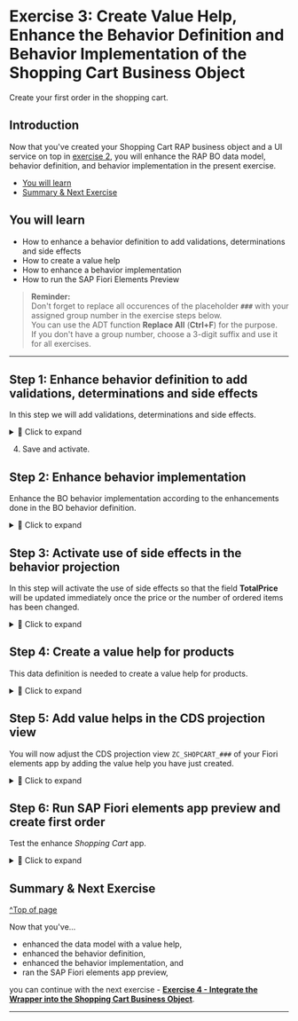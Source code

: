 # Exercise 3: Create Value Help, Enhance the Behavior Definition and Behavior Implementation of the Shopping Cart Business Object
<!-- description --> Create your first order in the shopping cart.

## Introduction

Now that you've created your Shopping Cart RAP business object and a UI service on top in [exercise 2](../ex2/README.md), you will enhance the RAP BO data model, behavior definition, and behavior implementation in the present exercise. 

- [You will learn](#you-will-learn)
- [Summary & Next Exercise](#summary--next-exercise)  

## You will learn  
- How to enhance a behavior definition to add validations, determinations and side effects   
- How to create a value help   
- How to enhance a behavior implementation  
- How to run the SAP Fiori Elements Preview  

> **Reminder:**   
> Don't forget to replace all occurences of the placeholder **`###`** with your assigned group number in the exercise steps below.  
> You can use the ADT function **Replace All** (**Ctrl+F**) for the purpose.   
> If you don't have a group number, choose a 3-digit suffix and use it for all exercises.

---

## Step 1: Enhance behavior definition to add validations, determinations and side effects

In this step we will add validations, determinations and side effects.   

<details>
  <summary>🔵 Click to expand</summary>
  
  1. Open your behavior definition **`ZR_SHOPCART_###`** to enhance it. Add the following statements to your behavior definition:

      ```   
      update (features: instance);    
      ```   

     and    
    
      ``` 
      draft action(features: instance) Edit;   
      ```

      

<!--![projection](images/updatenew.png)-->
<img alt="projection" src="images/updatenew.png" width="50%">

  2. Replace the statement

     `draft determine action Prepare;` 
   
     in your behavior definition with the following code:   

        ``` 
        draft determine action Prepare { validation checkOrderedQuantity;  validation checkDeliveryDate;}
        determination setInitialOrderValues on modify { create; }
        determination calculateTotalPrice on modify { create; field Price, OrderQuantity; } 
        validation checkOrderedQuantity on save { create; field OrderQuantity; }
        validation checkDeliveryDate on save { create; field DeliveryDate; }
        ```

     > Ignore the warnings that the validations are not yet implemented. We will do this in the following step.  
   
     
<!--![projection](images/bdef5xx.png) -->
<img alt="projection" src="images/bdef5xx.png" width="70%">

  3. Add side effects to update the field **TotalPrice**.   

     Add this code-snippet before the `mapping` statement.    

     ``` 
      //  side effects
      side effects
      {
        field Price affects field TotalPrice;
        field OrderQuantity affects field TotalPrice;
      }   
      ```

 
  4. Check your behavior definition:


     <details>
      <summary>🟡📄 Click to expand and view or copy the source code!</summary>    
  
      ```
      
      managed implementation in class ZBP_R_SHOPCART_### unique;  
      strict ( 2 );  
      with draft;  

      define behavior for ZR_SHOPCART_### alias ShoppingCart    
      persistent table zshopcart_###
      draft table zshopcart_###_d
      etag master LocalLastChangedAt
      lock master total etag LastChangedAt
      authorization master ( global )

      {
        field ( readonly )
        OrderUUID,
        CreatedAt,
        CreatedBy,
        LastChangedAt,
        LastChangedBy,
        LocalLastChangedAt
        ,
        PurchaseRequisition,
        PrCreationDate,
        OverallStatus;



        field ( numbering : managed )
        OrderUUID;


        create;
        update ( features : instance );
        delete;

        draft action ( features : instance ) Edit;
        draft action Activate optimized;
        draft action Discard;
        draft action Resume;
        draft determine action Prepare { validation checkOrderedQuantity; validation checkDeliveryDate; }
        determination setInitialOrderValues on modify { create; }
        determination calculateTotalPrice on modify { create; field Price, OrderQuantity; }
        validation checkOrderedQuantity on save { create; field OrderQuantity; }
        validation checkDeliveryDate on save { create; field DeliveryDate; }

        //  side effects
        side effects
        {
          field Price affects field TotalPrice;
          field OrderQuantity affects field TotalPrice;
        }

        mapping for zshopcart_###
          {
            OrderUUID           = order_uuid;
            OrderID             = order_id;
            OrderedItem         = ordered_item;
            Price               = price;
            TotalPrice          = total_price;
            Currency            = currency;
            OrderQuantity       = order_quantity;
           DeliveryDate        = delivery_date;
            OverallStatus       = overall_status;
            Notes               = notes;
            CreatedBy           = created_by;
            CreatedAt           = created_at;
            LastChangedBy       = last_changed_by;
            LastChangedAt       = last_changed_at;
            LocalLastChangedAt  = local_last_changed_at;
            PurchaseRequisition = purchase_requisition;
            PrCreationDate      = pr_creation_date;
          }
      }   
      
      
      ```
  
      **Hint:** Please replace **`###`** with your group number .     
      
</details>
    
   4. Save and activate. 

</details>


## Step 2: Enhance behavior implementation

Enhance the BO behavior implementation according to the enhancements done in the BO behavior definition.

<details>
  <summary>🔵 Click to expand</summary>

1. Open the behavior implementation **`ZBP_SHOPCART_###`**, add the constant `c_overall_status` to your behavior implementation. In your **Local Types**, replace your code with following:
  
   Do not forget to replace all occurences of the placeholder **`###`** with your suffix. 
 
  <details>
    <summary>🟡📄 Click to expand and view or copy the source code!</summary>

   ```ABAP

 CLASS lhc_shopcart DEFINITION INHERITING FROM cl_abap_behavior_handler.
   PRIVATE SECTION.
     CONSTANTS:
       BEGIN OF c_overall_status,
         new       TYPE string VALUE 'New / Composing',
         submitted TYPE string VALUE 'Submitted / Approved',
         cancelled TYPE string VALUE 'Cancelled',
       END OF c_overall_status.
     METHODS:
       get_global_authorizations FOR GLOBAL AUTHORIZATION
         IMPORTING
         REQUEST requested_authorizations FOR ShoppingCart
         RESULT result,
       get_instance_features FOR INSTANCE FEATURES
         IMPORTING keys REQUEST requested_features FOR ShoppingCart RESULT result.

     METHODS calculateTotalPrice FOR DETERMINE ON MODIFY
       IMPORTING keys FOR ShoppingCart~calculateTotalPrice.

     METHODS setInitialOrderValues FOR DETERMINE ON MODIFY
       IMPORTING keys FOR ShoppingCart~setInitialOrderValues.

     METHODS checkDeliveryDate FOR VALIDATE ON SAVE
       IMPORTING keys FOR ShoppingCart~checkDeliveryDate.

     METHODS checkOrderedQuantity FOR VALIDATE ON SAVE
       IMPORTING keys FOR ShoppingCart~checkOrderedQuantity.
 ENDCLASS.

 CLASS lhc_shopcart IMPLEMENTATION.
   METHOD get_global_authorizations.
   ENDMETHOD.
   METHOD get_instance_features.

     " read relevant olineShop instance data
     READ ENTITIES OF zr_shopcart_### IN LOCAL MODE
       ENTITY ShoppingCart
         FIELDS ( OverallStatus )
         WITH CORRESPONDING #( keys )
       RESULT DATA(OnlineOrders)
       FAILED failed.

     " evaluate condition, set operation state, and set result parameter
     " update and checkout shall not be allowed as soon as purchase requisition has been created
     result = VALUE #( FOR OnlineOrder IN OnlineOrders
                       ( %tky                   = OnlineOrder-%tky
                         %features-%update
                           = COND #( WHEN OnlineOrder-OverallStatus = c_overall_status-submitted  THEN if_abap_behv=>fc-o-disabled
                                     WHEN OnlineOrder-OverallStatus = c_overall_status-cancelled THEN if_abap_behv=>fc-o-disabled
                                     ELSE if_abap_behv=>fc-o-enabled   )
                         %action-Edit
                           = COND #( WHEN OnlineOrder-OverallStatus = c_overall_status-submitted THEN if_abap_behv=>fc-o-disabled
                                     WHEN OnlineOrder-OverallStatus = c_overall_status-cancelled THEN if_abap_behv=>fc-o-disabled
                                     ELSE if_abap_behv=>fc-o-enabled   )

                         ) ).
   ENDMETHOD.

   METHOD calculateTotalPrice.
     DATA total_price TYPE zr_shopcart_###-TotalPrice.

     " read transfered instances
     READ ENTITIES OF zr_shopcart_### IN LOCAL MODE
       ENTITY ShoppingCart
         FIELDS ( OrderID TotalPrice )
         WITH CORRESPONDING #( keys )
       RESULT DATA(OnlineOrders).

     LOOP AT OnlineOrders ASSIGNING FIELD-SYMBOL(<OnlineOrder>).
       " calculate total value
       <OnlineOrder>-TotalPrice = <OnlineOrder>-Price * <OnlineOrder>-OrderQuantity.
     ENDLOOP.

     "update instances
     MODIFY ENTITIES OF zr_shopcart_### IN LOCAL MODE
       ENTITY ShoppingCart
         UPDATE FIELDS ( TotalPrice )
         WITH VALUE #( FOR OnlineOrder IN OnlineOrders (
                           %tky       = OnlineOrder-%tky
                           TotalPrice = <OnlineOrder>-TotalPrice
                         ) ).
   ENDMETHOD.

   METHOD setInitialOrderValues.

     DATA delivery_date TYPE I_PurchaseReqnItemTP-DeliveryDate.
     DATA(creation_date) = cl_abap_context_info=>get_system_date(  ).
     "set delivery date proposal
     delivery_date = cl_abap_context_info=>get_system_date(  ) + 14.
     "read transfered instances
     READ ENTITIES OF ZR_shopcart_### IN LOCAL MODE
       ENTITY ShoppingCart
         FIELDS ( OrderID OverallStatus  DeliveryDate )
         WITH CORRESPONDING #( keys )
       RESULT DATA(OnlineOrders).

     "delete entries with assigned order ID
     DELETE OnlineOrders WHERE OrderID IS NOT INITIAL.
     CHECK OnlineOrders IS NOT INITIAL.

     " **Dummy logic to determine order IDs**
     " get max order ID from the relevant active and draft table entries
     SELECT MAX( order_id ) FROM zshopcart_### INTO @DATA(max_order_id). "active table
     SELECT SINGLE FROM zshopcart_###_d FIELDS MAX( orderid ) INTO @DATA(max_orderid_draft). "draft table
     IF max_orderid_draft > max_order_id.
       max_order_id = max_orderid_draft.
     ENDIF.

     "set initial values of new instances
     MODIFY ENTITIES OF zr_shopcart_### IN LOCAL MODE
       ENTITY ShoppingCart
         UPDATE FIELDS ( OrderID OverallStatus  DeliveryDate Price  )
         WITH VALUE #( FOR order IN OnlineOrders INDEX INTO i (
                           %tky          = order-%tky
                           OrderID       = max_order_id + i
                           OverallStatus = c_overall_status-new  "'New / Composing'
                           DeliveryDate  = delivery_date
                           CreatedAt     = creation_date
                         ) ).
     .
   ENDMETHOD.

   METHOD checkDeliveryDate.

*   " read transfered instances
     READ ENTITIES OF zr_shopcart_### IN LOCAL MODE
       ENTITY ShoppingCart
         FIELDS ( DeliveryDate )
         WITH CORRESPONDING #( keys )
       RESULT DATA(OnlineOrders).

     DATA(creation_date) = cl_abap_context_info=>get_system_date(  ).

     "raise msg if delivery date is not ok
     LOOP AT OnlineOrders INTO DATA(online_order).
       APPEND VALUE #(  %tky           = Online_Order-%tky
                        %state_area    = 'VALIDATE_DELIVERYDATE'
                     ) TO reported-ShoppingCart.

       IF online_order-DeliveryDate IS INITIAL OR online_order-DeliveryDate = ' '.
         APPEND VALUE #( %tky = online_order-%tky ) TO failed-ShoppingCart.
         APPEND VALUE #( %tky         = online_order-%tky
                         %state_area   = 'VALIDATE_DELIVERYDATE'
                         %msg          = new_message_with_text(
                                 severity = if_abap_behv_message=>severity-error
                                 text     = 'Delivery Date cannot be initial' )
                         %element-deliverydate  = if_abap_behv=>mk-on
                       ) TO reported-ShoppingCart.

       ELSEIF  ( ( online_order-DeliveryDate ) - creation_date ) < 14.
         APPEND VALUE #(  %tky = online_order-%tky ) TO failed-ShoppingCart.
         APPEND VALUE #(  %tky          = online_order-%tky
                         %state_area   = 'VALIDATE_DELIVERYDATE'
                         %msg          = new_message_with_text(
                                 severity = if_abap_behv_message=>severity-error
                                 text     = 'Delivery Date should be atleast 14 days after the creation date'  )
                         %element-deliverydate  = if_abap_behv=>mk-on
                       ) TO reported-ShoppingCart.
       ENDIF.
     ENDLOOP.

   ENDMETHOD.

   METHOD checkOrderedQuantity.

     "read relevant order instance data
     READ ENTITIES OF zr_shopcart_### IN LOCAL MODE
     ENTITY ShoppingCart
     FIELDS ( OrderID OrderedItem OrderQuantity )
     WITH CORRESPONDING #( keys )
     RESULT DATA(OnlineOrders).

     "raise msg if 0 > qty <= 10
     LOOP AT OnlineOrders INTO DATA(OnlineOrder).
       APPEND VALUE #(  %tky           = OnlineOrder-%tky
                       %state_area    = 'VALIDATE_QUANTITY'
                     ) TO reported-ShoppingCart.

       IF OnlineOrder-OrderQuantity IS INITIAL OR OnlineOrder-OrderQuantity = ' '.
         APPEND VALUE #( %tky = OnlineOrder-%tky ) TO failed-ShoppingCart.
         APPEND VALUE #( %tky          = OnlineOrder-%tky
                         %state_area   = 'VALIDATE_QUANTITY'
                         %msg          = new_message_with_text(
                                 severity = if_abap_behv_message=>severity-error
                                 text     = 'Quantity cannot be empty' )
                         %element-orderquantity = if_abap_behv=>mk-on
                       ) TO reported-ShoppingCart.

       ELSEIF OnlineOrder-OrderQuantity > 10.
         APPEND VALUE #(  %tky = OnlineOrder-%tky ) TO failed-ShoppingCart.
         APPEND VALUE #(  %tky          = OnlineOrder-%tky
                         %state_area   = 'VALIDATE_QUANTITY'
                         %msg          = new_message_with_text(
                                 severity = if_abap_behv_message=>severity-error
                                 text     = 'Quantity should be below 10' )

                         %element-orderquantity  = if_abap_behv=>mk-on
                       ) TO reported-ShoppingCart.
       ENDIF.
     ENDLOOP.
   ENDMETHOD.
 ENDCLASS.


   ```
  </details>

2. Save and activate.

3. Go back to your behavior definition `ZR_SHOPCARTTP_###` and activate it again, if needed. 

</details>



## Step 3: Activate use of side effects in the behavior projection

In this step will activate the use of side effects so that the field **TotalPrice** will be updated immediately once the price or the number of ordered items has been changed.   

<details>
  <summary>🔵 Click to expand</summary>

  1. Open your behavior definition **`ZC_SHOPCART_###`** to enhance it. Add the following statements to your behavior projection:

      ```   
      use side effects;      
      ```   

  2. Check your behavior projection:

     <details>
      <summary>🟡📄 Click to expand and view or copy the source code!</summary>
  
       ```
       projection;
       strict ( 2 );
       use draft;
       use side effects;

       define behavior for ZC_SHOPCART_### alias ShoppingCart
       use etag



       {
         use create;
         use update;
         use delete;

         use action Edit;
         use action Activate;
         use action Discard;
         use action Resume;
         use action Prepare;
 
       }

       ```
     </details>   
    
</details>   

## Step 4: Create a value help for products

This data definition is needed to create a value help for products.

<details>
  <summary>🔵 Click to expand</summary>

 1. Right-click **Data Definitions** and select **New Data Definition**.
  
    <!-- ![projection](images/products.png) -->
    <img alt="projection" src="images/products.png" width="70%">


 2. Create a new data definition:
    - Name: `ZI_Products_###`
    - Description: `data definition for products`
  
      Click **Next >**.

      <!-- ![projection](images/products2.png) -->
      <img alt="projection" src="images/products2.png" width="70%">
  
 3. Click **Finish**.  
   
      <!--![projection](images/products3.png) -->
      <img alt="projection" src="images/products3.png" width="70%">

 4. In your data definition **`ZI_Products_###`** replace your code with following:

<details>
  <summary>🟡📄 Click to expand and view or copy the source code!</summary>
  
   ```
    @AbapCatalog.viewEnhancementCategory: [#NONE]
    @AccessControl.authorizationCheck: #NOT_REQUIRED
    @EndUserText.label: 'Value Help for I_PRODUCT'
    @Metadata.ignorePropagatedAnnotations: true
    @ObjectModel.usageType:{
      serviceQuality: #X,
      sizeCategory: #S,
      dataClass: #MIXED
    }
    define view entity ZI_PRODUCTS_###
      as select from I_Product
    {
      key Product                                                 as Product,
          _Text[1: Language=$session.system_language].ProductName as ProductText,
          @Semantics.amount.currencyCode: 'Currency'
          case
            when Product = 'D001' then cast ( 1000.00 as abap.dec(16,2) ) 
            when Product = 'D002' then cast ( 499.00 as abap.dec(16,2) ) 
            when Product = 'D003' then cast ( 799.00 as abap.dec(16,2) ) 
            when Product = 'D004' then cast ( 249.00 as abap.dec(16,2) )
            when Product = 'D005' then cast ( 1500.00 as abap.dec(16,2) ) 
            when Product = 'D006' then cast ( 30.00 as abap.dec(16,2) ) 
            else cast ( 100000.00 as abap.dec(16,2) ) 
          end                                                     as Price,
          
          @UI.hidden: true
          cast ( 'EUR' as abap.cuky( 5 ) )                        as Currency,

          @UI.hidden: true
          ProductGroup                                            as ProductGroup,

          @UI.hidden: true
          BaseUnit                                                as BaseUnit

    }
    where
        Product = 'D001'
      or Product = 'D002'
      or Product = 'D003'
      or Product = 'D004'
      or Product = 'D005'
      or Product = 'D006'
   ```

</details>
    
 5. Save and activate.

 6. You can test your CDS view entity by pressing F8 to start the _Data Preview_.   

</details>

## Step 5: Add value helps in the CDS projection view

You will now adjust the CDS projection view `ZC_SHOPCART_###` of your Fiori elements app by adding the value help you have just created.

<details>
  <summary>🔵 Click to expand</summary>

 1. In the _Project Explorer_ navigate to the CDS projection view **`ZC_SHOPCART_###`**.   
    
    <img alt="product value help" src="images/select_projection_view.png" width="70%">  

 2. Here add the following code above the fields **OrderedItem** and **Currenccy** :

    <img alt="product value help" src="images/add_value_helps.png" width="70%">

    ```ABAP
      @Consumption.valueHelpDefinition: [{ entity: 
                 {name: 'ZI_PRODUCTS_###' , element: 'Product' },
                 additionalBinding: [{ localElement: 'Price', element: 'Price', usage: #RESULT },
                                     { localElement: 'Currency', element: 'Currency', usage: #RESULT }
                                                                       ]
                 }]  
      OrderedItem,
    ```

    and

    ```ABAP
      @Consumption.valueHelpDefinition: [ { entity: { name: 'I_Currency', element: 'Currency' } } ]  
      Currency,
    ```   

</details>

<!--   

## Step 4: Enhance metadata extension

You will now adjust the UI semantics of your Fiori elements app by enhancing the CDS metadata extension `ZC_SHOPCARTTP_###`.

<details>
  <summary>🔵 Click to expand</summary>
  
 1. In your metadata extension **`ZC_SHOPCARTTP_###`** replace your code with following:

  <details>
    <summary>🟡📄 Click to expand and view or copy the source code!</summary> 
  
   ```ABAP
    @Metadata.layer: #CORE
    @UI: {
      headerInfo: {
        typeName: 'ShoppingCart', 
        typeNamePlural: 'ShoppingCarts'
      , title: {
          type: #STANDARD,
          label: 'ShoppingCart',
          value: 'orderid'
        }
      },
      presentationVariant: [ {
        sortOrder: [ {
          by: 'OrderID',
          direction: #DESC
        } ],
        visualizations: [ {
          type: #AS_LINEITEM
        } ]
      } ]
    }
    annotate view ZC_SHOPCARTTP_### with
    {
      @UI.facet: [ {
        id: 'idIdentification', 
        type: #IDENTIFICATION_REFERENCE, 
        label: 'ShoppingCart', 
        position: 10 
      } ]
      @UI.hidden: true
      OrderUUID;
      
      @UI.lineItem: [ {
        position: 10 , 
        importance: #MEDIUM, 
        label: 'OrderID'
      } ]
      @UI.identification: [ {
        position: 10 , 
        label: 'OrderID'
      } ]
      OrderID;
      
      @UI.lineItem: [ {
        position: 20 , 
        importance: #MEDIUM, 
        label: 'OrderedItem'
      } ]
      @UI.identification: [ {
        position: 20 , 
        label: 'OrderedItem'
      } ]
      @Consumption.valueHelpDefinition: [{ entity: 
                    {name: 'ZI_PRODUCTS_###' , element: 'Product' },
                    additionalBinding: [{ localElement: 'Price', element: 'Price', usage: #RESULT },
                                        { localElement: 'Currency', element: 'Currency', usage: #RESULT }
                                                                          ]
                    }]  
      OrderedItem;
      
      @UI.lineItem: [ {
        position: 30 , 
        importance: #MEDIUM, 
        label: 'Price'
      } ]
      @UI.identification: [ {
        position: 30 , 
        label: 'Price'
      } ]
      Price;
      
      @UI.lineItem: [ {
        position: 40 , 
        importance: #MEDIUM, 
        label: 'TotalPrice'
      } ]
      @UI.identification: [ {
        position: 40 , 
        label: 'TotalPrice'
      } ]
      TotalPrice;
      
      @UI.lineItem: [ {
        position: 50 , 
        importance: #MEDIUM, 
        label: 'Currency'
      } ]
      @UI.identification: [ {
        position: 50 , 
        label: 'Currency'
      } ]
      @Consumption.valueHelpDefinition: [ { entity: { name: 'I_Currency', element: 'Currency' } } ]  
      Currency;
      
      @UI.lineItem: [ {
        position: 60 , 
        importance: #MEDIUM, 
        label: 'OrderQuantity'
      } ]
      @UI.identification: [ {
        position: 60 , 
        label: 'OrderQuantity'
      } ]
      OrderQuantity;
      
      @UI.lineItem: [ {
        position: 70 , 
        importance: #MEDIUM, 
        label: 'DeliveryDate'
      } ]
      @UI.identification: [ {
        position: 70 , 
        label: 'DeliveryDate'
      } ]
      DeliveryDate;
      
      @UI.lineItem: [ {
        position: 80 , 
        importance: #MEDIUM, 
        label: 'OverallStatus'
      } ]
      @UI.identification: [ {
        position: 80 , 
        label: 'OverallStatus'
      } ]
      OverallStatus;
      
      @UI.lineItem: [ {
        position: 90 , 
        importance: #MEDIUM, 
        label: 'Notes'
      } ]
      @UI.identification: [ {
        position: 90 , 
        label: 'Notes'
      } ]
      Notes;
      
      @UI.hidden: true
      LocalLastChangedAt;
      
      @UI.lineItem: [ {
        position: 100 , 
        importance: #MEDIUM, 
        label: 'PurchaseRequisition'
      },
      { type: #FOR_ACTION, dataAction: 'createPurchRqnBAPISave', label: 'Create PR via BAPI in SAVE' } ]
      @UI.identification: [ {
        position: 100 , 
        label: 'PurchaseRequisition'
      }, { type: #FOR_ACTION, dataAction: 'createPurchRqnBAPISave', label: 'Create PR via BAPI in SAVE' }  ]
      PurchaseRequisition;
      
      @UI.lineItem: [ {
        position: 110 , 
        importance: #MEDIUM, 
        label: 'PrCreationDate'
      } ]
      @UI.identification: [ {
        position: 110 , 
        label: 'PrCreationDate'
      } ]
      PrCreationDate;
    }
   ```
  </details>
    
 2. Save and activate.

   </details>

-->   
  
## Step 6: Run SAP Fiori elements app preview and create first order
Test the enhance _Shopping Cart_ app.

<details>
  <summary>🔵 Click to expand</summary>
  
 1. Select **`ShoppingCart`** in your service binding and click **Preview** to open SAP Fiori elements preview.

     <!-- ![preview](images/uinew0.png)
     <img alt="preview" src="images/uinew0.png" width="70%">

 2. Click **Create** to create a new entry.

     <!-- ![preview](images/order.png) -->
     <img alt="preview" src="images/order.png" width="70%">

 3. Make use of the value help for ordered item and select one. Add also the ordered quantity and click **Create**.

     <!-- ![preview](images/order2.png) -->
     <img alt="preview" src="images/order2.png" width="70%">

 4. Your order is now created and the total price is calculated automatically.

     <!-- ![preview](images/order3.png) -->
     <img alt="preview" src="images/order3.png" width="70%">

</details>

## Summary & Next Exercise
[^Top of page](#)

Now that you've... 
- enhanced the data model with a value help,
- enhanced the behavior definition,
- enhanced the behavior implementation, and
- ran the SAP Fiori elements app preview,

you can continue with the next exercise - **[Exercise 4 - Integrate the Wrapper into the Shopping Cart Business Object](../ex4/README.md)**.

---
